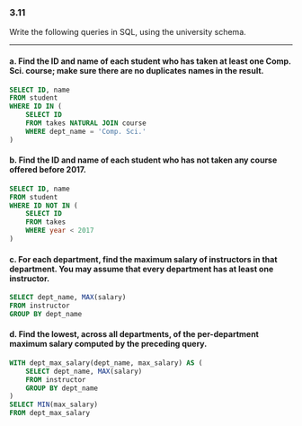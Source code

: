 ### 3.11

Write the following queries in SQL, using the university schema.

---

#### a. Find the ID and name of each student who has taken at least one Comp. Sci. course; make sure there are no duplicates names in the result.
```SQL
SELECT ID, name
FROM student
WHERE ID IN (
    SELECT ID
    FROM takes NATURAL JOIN course
    WHERE dept_name = 'Comp. Sci.'
)
```
#### b. Find the ID and name of each student who has not taken any course offered before 2017.
```SQL
SELECT ID, name
FROM student
WHERE ID NOT IN (
    SELECT ID
    FROM takes
    WHERE year < 2017
)
```
#### c. For each department, find the maximum salary of instructors in that department. You may assume that every department has at least one instructor.
```SQL
SELECT dept_name, MAX(salary)
FROM instructor
GROUP BY dept_name
```
#### d. Find the lowest, across all departments, of the per-department maximum salary computed by the preceding query.
```SQL
WITH dept_max_salary(dept_name, max_salary) AS (
    SELECT dept_name, MAX(salary)
    FROM instructor
    GROUP BY dept_name
)
SELECT MIN(max_salary)
FROM dept_max_salary
```












